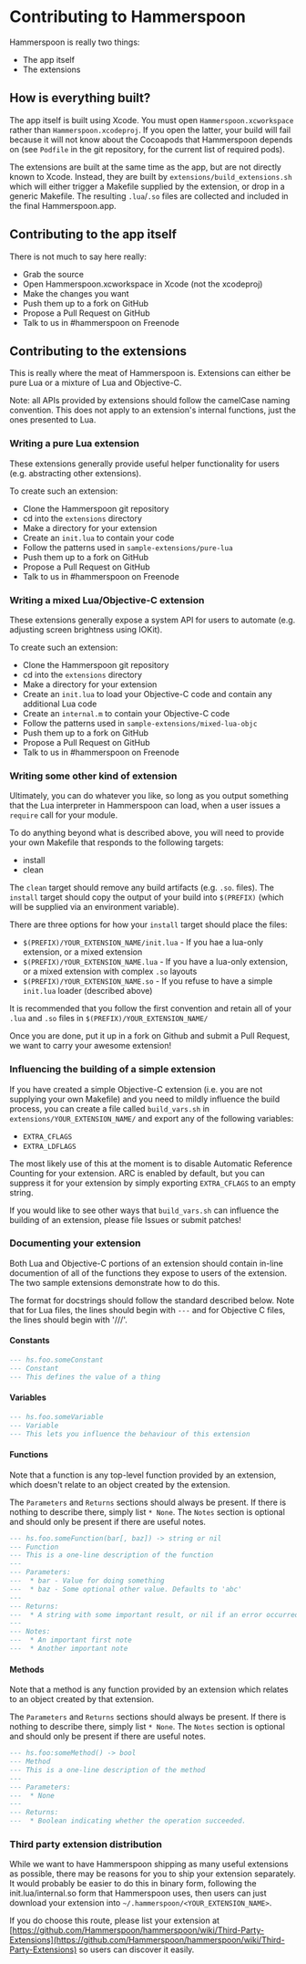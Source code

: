 # Contributing to Hammerspoon

Hammerspoon is really two things:
* The app itself
* The extensions

## How is everything built?

The app itself is built using Xcode. You must open `Hammerspoon.xcworkspace` rather than `Hammerspoon.xcodeproj`. If you open the latter, your build will fail because it will not know about the Cocoapods that Hammerspoon depends on (see `Podfile` in the git repository, for the current list of required pods).

The extensions are built at the same time as the app, but are not directly known to Xcode. Instead, they are built by `extensions/build_extensions.sh` which will either trigger a Makefile supplied by the extension, or drop in a generic Makefile. The resulting `.lua`/`.so` files are collected and included in the final Hammerspoon.app.

## Contributing to the app itself

There is not much to say here really:
* Grab the source
* Open Hammerspoon.xcworkspace in Xcode (not the xcodeproj)
* Make the changes you want
* Push them up to a fork on GitHub
* Propose a Pull Request on GitHub
* Talk to us in #hammerspoon on Freenode

## Contributing to the extensions

This is really where the meat of Hammerspoon is. Extensions can either be pure Lua or a mixture of Lua and Objective-C.

Note: all APIs provided by extensions should follow the camelCase naming convention. This does not apply to an extension's internal functions, just the ones presented to Lua.

### Writing a pure Lua extension ###

These extensions generally provide useful helper functionality for users (e.g. abstracting other extensions).

To create such an extension:
* Clone the Hammerspoon git repository
* cd into the `extensions` directory
* Make a directory for your extension
* Create an `init.lua` to contain your code
* Follow the patterns used in `sample-extensions/pure-lua`
* Push them up to a fork on GitHub
* Propose a Pull Request on GitHub
* Talk to us in #hammerspoon on Freenode

### Writing a mixed Lua/Objective-C extension ###

These extensions generally expose a system API for users to automate (e.g. adjusting screen brightness using IOKit).

To create such an extension:
* Clone the Hammerspoon git repository
* cd into the `extensions` directory
* Make a directory for your extension
* Create an `init.lua` to load your Objective-C code and contain any additional Lua code
* Create an `internal.m` to contain your Objective-C code
* Follow the patterns used in `sample-extensions/mixed-lua-objc`
* Push them up to a fork on GitHub
* Propose a Pull Request on GitHub
* Talk to us in #hammerspoon on Freenode

### Writing some other kind of extension

Ultimately, you can do whatever you like, so long as you output something that the Lua interpreter in Hammerspoon can load, when a user issues a `require` call for your module.

To do anything beyond what is described above, you will need to provide your own Makefile that responds to the following targets:
* install
* clean

The `clean` target should remove any build artifacts (e.g. `.so`. files). The `install` target should copy the output of your build into `$(PREFIX)` (which will be supplied via an environment variable).

There are three options for how your `install` target should place the files:
* `$(PREFIX)/YOUR_EXTENSION_NAME/init.lua` - If you hae a lua-only extension, or a mixed extension
* `$(PREFIX)/YOUR_EXTENSION_NAME.lua` - If you have a lua-only extension, or a mixed extension with complex `.so` layouts
* `$(PREFIX)/YOUR_EXTENSION_NAME.so` - If you refuse to have a simple `init.lua` loader (described above)

It is recommended that you follow the first convention and retain all of your `.lua` and `.so` files in `$(PREFIX)/YOUR_EXTENSION_NAME/`

Once you are done, put it up in a fork on Github and submit a Pull Request, we want to carry your awesome extension!

### Influencing the building of a simple extension

If you have created a simple Objective-C extension (i.e. you are not supplying your own Makefile) and you need to mildly influence the build process, you can create a file called `build_vars.sh` in `extensions/YOUR_EXTENSION_NAME/` and export any of the following variables:
* `EXTRA_CFLAGS`
* `EXTRA_LDFLAGS`

The most likely use of this at the moment is to disable Automatic Reference Counting for your extension. ARC is enabled by default, but you can suppress it for your extension by simply exporting `EXTRA_CFLAGS` to an empty string.

If you would like to see other ways that `build_vars.sh` can influence the building of an extension, please file Issues or submit patches!

### Documenting your extension

Both Lua and Objective-C portions of an extension should contain in-line documention of all of the functions they expose to users of the extension. The two sample extensions demonstrate how to do this.

The format for docstrings should follow the standard described below. Note that for Lua files, the lines should begin with `---` and for Objective C files, the lines should begin with '///'.

#### Constants

```lua
--- hs.foo.someConstant
--- Constant
--- This defines the value of a thing
```

#### Variables

```lua
--- hs.foo.someVariable
--- Variable
--- This lets you influence the behaviour of this extension
```

#### Functions

Note that a function is any top-level function provided by an extension, which doesn't relate to an object created by the extension.

The `Parameters` and `Returns` sections should always be present. If there is nothing to describe there, simply list `* None`. The `Notes` section is optional and should only be present if there are useful notes.

```lua
--- hs.foo.someFunction(bar[, baz]) -> string or nil
--- Function
--- This is a one-line description of the function
---
--- Parameters:
---  * bar - Value for doing something
---  * baz - Some optional other value. Defaults to 'abc'
---
--- Returns:
---  * A string with some important result, or nil if an error occurred
---
--- Notes:
---  * An important first note
---  * Another important note
```

#### Methods

Note that a method is any function provided by an extension which relates to an object created by that extension.

The `Parameters` and `Returns` sections should always be present. If there is nothing to describe there, simply list `* None`. The `Notes` section is optional and should only be present if there are useful notes.

```lua
--- hs.foo:someMethod() -> bool
--- Method
--- This is a one-line description of the method
---
--- Parameters:
---  * None
---
--- Returns:
---  * Boolean indicating whether the operation succeeded.
```

### Third party extension distribution

While we want to have Hammerspoon shipping as many useful extensions as possible, there may be reasons for you to ship your extension separately. It would probably be easier to do this in binary form, following the init.lua/internal.so form that Hammerspoon uses, then users can just download your extension into `~/.hammerspoon/<YOUR_EXTENSION_NAME>`.

If you do choose this route, please list your extension at [https://github.com/Hammerspoon/hammerspoon/wiki/Third-Party-Extensions](https://github.com/Hammerspoon/hammerspoon/wiki/Third-Party-Extensions) so users can discover it easily.
